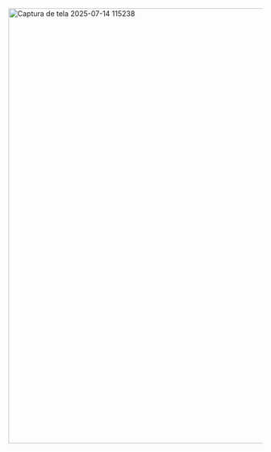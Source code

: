 <img width="1900" height="864" alt="Captura de tela 2025-07-14 115238" src="https://github.com/user-attachments/assets/172b7db9-6917-419c-baf0-a4c3fac6870b" />
